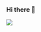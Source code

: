 ### Hi there 👋

<!--
**imyoungchae/imyoungchae** is a ✨ _special_ ✨ repository because its `README.md` (this file) appears on your GitHub profile.

Here are some ideas to get you started:

- 🔭 I’m currently working on ...
- 🌱 I’m currently learning ...
- 👯 I’m looking to collaborate on ...
- 🤔 I’m looking for help with ...
- 💬 Ask me about ...
📫 How to reach me: ...
- 😄 Pronouns: ...
- ⚡ Fun fact: ...
-->
 <img src="https://img.shields.io/badge/python-3776AB?style=for-the-badge&logo=python&logoColor=white"> 
  <br>
